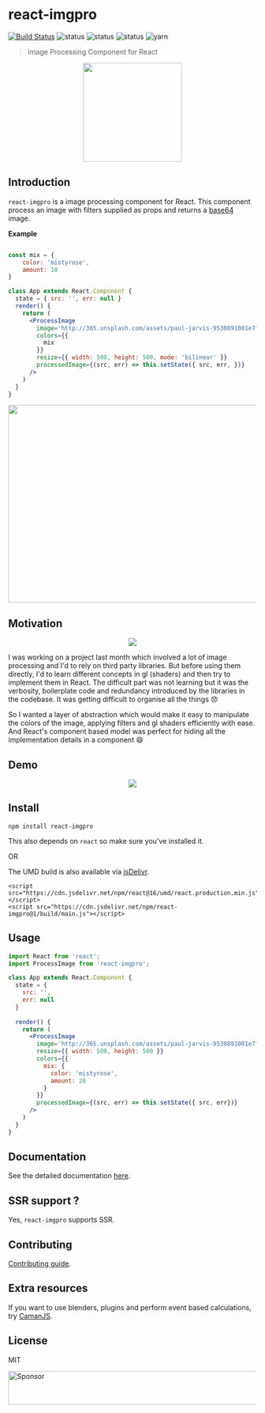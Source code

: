# react-imgpro

[![Build Status](https://travis-ci.org/nitin42/react-imgpro.svg?branch=master)](https://travis-ci.org/nitin42/react-imgpro)
![status](https://img.shields.io/badge/version-1.3.14-brightgreen.svg)
![status](https://img.shields.io/badge/size-13.1KB-brightgreen.svg)
![status](https://img.shields.io/badge/status-stable-brightgreen.svg)
![yarn](https://img.shields.io/badge/yarn-1.9.4-blue.svg)

> Image Processing Component for React

<p align="center">
  <img src="./images/react-impro.png" height="200" width="200">
</p>

## Introduction

`react-imgpro` is a image processing component for React. This component process an image with filters supplied as props and returns a [base64](https://en.wikipedia.org/wiki/Base64) image. 

**Example**

```jsx

const mix = {
    color: 'mistyrose',
    amount: 10
}

class App extends React.Component {
  state = { src: '', err: null }
  render() {
    return (
      <ProcessImage
        image='http://365.unsplash.com/assets/paul-jarvis-9530891001e7f4ccfcef9f3d7a2afecd.jpg'
        colors={{
          mix
        }}
        resize={{ width: 500, height: 500, mode: 'bilinear' }}
        processedImage={(src, err) => this.setState({ src, err, })}
      />     
    )
  }
}
```

<p align="center">
<img src="./images/introduction.jpg" height="400" width="800">
</p>

## Motivation

<p align="center">
  <img src="https://i.gyazo.com/16f09cba02f9dfeb272cc574f9fbbcff.png">
</p>

I was working on a project last month which involved a lot of image processing and I'd to rely on third party libraries. But before using them directly, I'd to learn different concepts in gl (shaders) and then try to implement them in React. The difficult part was not learning but it was the verbosity, boilerplate code and redundancy introduced by the libraries in the codebase. It was getting difficult to organise all the things 😞

So I wanted a layer of abstraction which would make it easy to manipulate the colors of the image, applying filters and gl shaders efficiently with ease. And React's component based model was perfect for hiding all the implementation details in a component 😄 

## Demo

<p align="center">
  <img src="http://g.recordit.co/XmhTiP84TD.gif">
</p>

## Install

```
npm install react-imgpro
```

This also depends on `react` so make sure you've installed it.

OR

The UMD build is also available via [jsDelivr](https://www.jsdelivr.com).

```
<script src="https://cdn.jsdelivr.net/npm/react@16/umd/react.production.min.js"></script>
<script src="https://cdn.jsdelivr.net/npm/react-imgpro@1/build/main.js"></script>
```

## Usage

```jsx
import React from 'react';
import ProcessImage from 'react-imgpro';

class App extends React.Component {
  state = {
    src: '',
    err: null
  }
  
  render() {
    return (
      <ProcessImage
        image='http://365.unsplash.com/assets/paul-jarvis-9530891001e7f4ccfcef9f3d7a2afecd.jpg'
        resize={{ width: 500, height: 500 }}
        colors={{
          mix: {
            color: 'mistyrose',
            amount: 20
          }
        }}
        processedImage={(src, err) => this.setState({ src, err})}
      />
    )
  }
}

```

## Documentation

See the detailed documentation [here](./Docs).

## SSR support ?

Yes, `react-imgpro` supports SSR.

## Contributing

[Contributing guide](https://github.com/nitin42/react-imgpro/blob/master/Docs/CONTRIBUTING.MD).

## Extra resources

If you want to use blenders, plugins and perform event based calculations, try [CamanJS](http://camanjs.com/).

## License

MIT

<a href="https://app.codesponsor.io/link/FCRW65HPiwhNtebDx2tTc53E/nitin42/react-imgpro" rel="nofollow"><img src="https://app.codesponsor.io/embed/FCRW65HPiwhNtebDx2tTc53E/nitin42/react-imgpro.svg" style="width: 888px; height: 68px;" alt="Sponsor" /></a>
